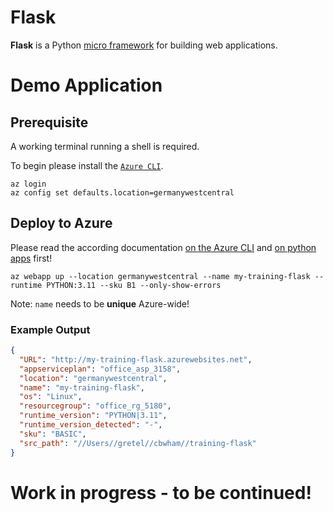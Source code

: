 # Flask

**Flask** is a Python [micro framework](https://flask.palletsprojects.com/en/3.0.x/) for building web applications.

# Demo Application

## Prerequisite

A working terminal running a shell is required.

To begin please install the [`Azure CLI`](https://learn.microsoft.com/en-us/cli/azure/install-azure-cli
).

```shell
az login
az config set defaults.location=germanywestcentral
```

## Deploy to Azure

Please read the according documentation [on the Azure CLI](https://learn.microsoft.com/de-de/cli/azure/webapp?view=azure-cli-latest) and [on python apps](https://learn.microsoft.com/en-us/azure/app-service/quickstart-python) first!

```shell
az webapp up --location germanywestcentral --name my-training-flask --runtime PYTHON:3.11 --sku B1 --only-show-errors
```

Note: `name` needs to be __unique__ Azure-wide!

### Example Output

```json
{
  "URL": "http://my-training-flask.azurewebsites.net",
  "appserviceplan": "office_asp_3158",
  "location": "germanywestcentral",
  "name": "my-training-flask",
  "os": "Linux",
  "resourcegroup": "office_rg_5180",
  "runtime_version": "PYTHON|3.11",
  "runtime_version_detected": "-",
  "sku": "BASIC",
  "src_path": "//Users//gretel//cbwham//training-flask"
}
```

# Work in progress - to be continued!
